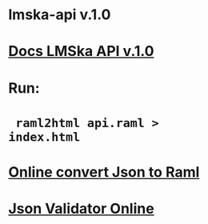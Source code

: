 # lmska-api v.1.0
# <a href="https://yarikthe.github.io/lmska-api/">Docs LMSka API v.1.0</a> 
# Run: 
# <code> raml2html api.raml > index.html  </code>
# <a href="https://www.json2yaml.com/">Online convert Json to Raml</a> 
# <a href="https://jsonformatter.curiousconcept.com/">Json Validator Online</a> 